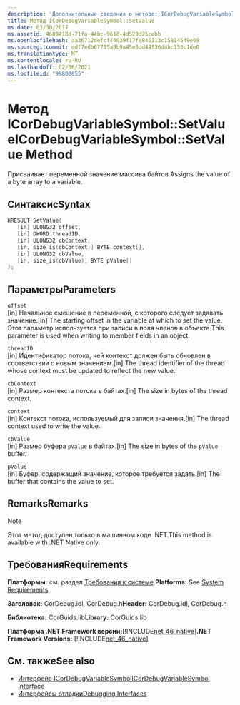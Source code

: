 ```yaml
---
description: 'Дополнительные сведения о методе: ICorDebugVariableSymbol:: SetValue'
title: Метод ICorDebugVariableSymbol::SetValue
ms.date: 03/30/2017
ms.assetid: 4609418d-71fa-44bc-9618-4d529d25cabb
ms.openlocfilehash: aa36712defcf44039f17fe846113c15814549e09
ms.sourcegitcommit: ddf7edb67715a5b9a45e3dd44536dabc153c1de0
ms.translationtype: MT
ms.contentlocale: ru-RU
ms.lasthandoff: 02/06/2021
ms.locfileid: "99800855"
---
```

# <a name="icordebugvariablesymbolsetvalue-method"></a><span data-ttu-id="7e887-103">Метод ICorDebugVariableSymbol::SetValue</span><span class="sxs-lookup"><span data-stu-id="7e887-103">ICorDebugVariableSymbol::SetValue Method</span></span>

<span data-ttu-id="7e887-104">Присваивает переменной значение массива байтов.</span><span class="sxs-lookup"><span data-stu-id="7e887-104">Assigns the value of a byte array to a variable.</span></span>  
  
## <a name="syntax"></a><span data-ttu-id="7e887-105">Синтаксис</span><span class="sxs-lookup"><span data-stu-id="7e887-105">Syntax</span></span>  
  
```cpp  
HRESULT SetValue(  
   [in] ULONG32 offset,  
   [in] DWORD threadID,  
   [in] ULONG32 cbContext,  
   [in, size_is(cbContext)] BYTE context[],  
   [in] ULONG32 cbValue,  
   [in, size_is(cbValue)] BYTE pValue[]  
);  
```  
  
## <a name="parameters"></a><span data-ttu-id="7e887-106">Параметры</span><span class="sxs-lookup"><span data-stu-id="7e887-106">Parameters</span></span>  

 `offset`  
 <span data-ttu-id="7e887-107">[in] Начальное смещение в переменной, с которого следует задавать значение.</span><span class="sxs-lookup"><span data-stu-id="7e887-107">[in] The starting offset in the variable at which to set the value.</span></span> <span data-ttu-id="7e887-108">Этот параметр используется при записи в поля членов в объекте.</span><span class="sxs-lookup"><span data-stu-id="7e887-108">This parameter is used when writing to member fields in an object.</span></span>  
  
 `threadID`  
 <span data-ttu-id="7e887-109">[in] Идентификатор потока, чей контекст должен быть обновлен в соответствии с новым значением.</span><span class="sxs-lookup"><span data-stu-id="7e887-109">[in] The thread identifier of the thread whose context must be updated to reflect the new value.</span></span>  
  
 `cbContext`  
 <span data-ttu-id="7e887-110">[in] Размер контекста потока в байтах.</span><span class="sxs-lookup"><span data-stu-id="7e887-110">[in] The size in bytes of the thread context.</span></span>  
  
 `context`  
 <span data-ttu-id="7e887-111">[in] Контекст потока, используемый для записи значения.</span><span class="sxs-lookup"><span data-stu-id="7e887-111">[in] The thread context used to write the value.</span></span>  
  
 `cbValue`  
 <span data-ttu-id="7e887-112">[in] Размер буфера `pValue` в байтах.</span><span class="sxs-lookup"><span data-stu-id="7e887-112">[in] The size in bytes of the `pValue` buffer.</span></span>  
  
 `pValue`  
 <span data-ttu-id="7e887-113">[in] Буфер, содержащий значение, которое требуется задать.</span><span class="sxs-lookup"><span data-stu-id="7e887-113">[in] The buffer that contains the value to set.</span></span>  
  
## <a name="remarks"></a><span data-ttu-id="7e887-114">Remarks</span><span class="sxs-lookup"><span data-stu-id="7e887-114">Remarks</span></span>  
  
> [!NOTE]
> <span data-ttu-id="7e887-115">Этот метод доступен только в машинном коде .NET.</span><span class="sxs-lookup"><span data-stu-id="7e887-115">This method is available with .NET Native only.</span></span>  
  
## <a name="requirements"></a><span data-ttu-id="7e887-116">Требования</span><span class="sxs-lookup"><span data-stu-id="7e887-116">Requirements</span></span>  

 <span data-ttu-id="7e887-117">**Платформы:** см. раздел [Требования к системе](../../get-started/system-requirements.md).</span><span class="sxs-lookup"><span data-stu-id="7e887-117">**Platforms:** See [System Requirements](../../get-started/system-requirements.md).</span></span>  
  
 <span data-ttu-id="7e887-118">**Заголовок:** CorDebug.idl, CorDebug.h</span><span class="sxs-lookup"><span data-stu-id="7e887-118">**Header:** CorDebug.idl, CorDebug.h</span></span>  
  
 <span data-ttu-id="7e887-119">**Библиотека:** CorGuids.lib</span><span class="sxs-lookup"><span data-stu-id="7e887-119">**Library:** CorGuids.lib</span></span>  
  
 <span data-ttu-id="7e887-120">**Платформа .NET Framework версии:**[!INCLUDE[net_46_native](../../../../includes/net-46-native-md.md)]</span><span class="sxs-lookup"><span data-stu-id="7e887-120">**.NET Framework Versions:** [!INCLUDE[net_46_native](../../../../includes/net-46-native-md.md)]</span></span>  
  
## <a name="see-also"></a><span data-ttu-id="7e887-121">См. также</span><span class="sxs-lookup"><span data-stu-id="7e887-121">See also</span></span>

- [<span data-ttu-id="7e887-122">Интерфейс ICorDebugVariableSymbol</span><span class="sxs-lookup"><span data-stu-id="7e887-122">ICorDebugVariableSymbol Interface</span></span>](icordebugvariablesymbol-interface.md)
- [<span data-ttu-id="7e887-123">Интерфейсы отладки</span><span class="sxs-lookup"><span data-stu-id="7e887-123">Debugging Interfaces</span></span>](debugging-interfaces.md)
